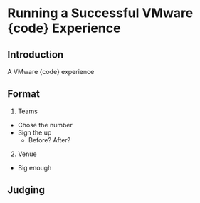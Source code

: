# Running a Successful VMware {code} Experience
## Introduction 
 A VMware {code} experience
## Format
1. Teams
 - Chose the number
 - Sign the up
   - Before? After?
2. Venue
 - Big enough
## Judging 
